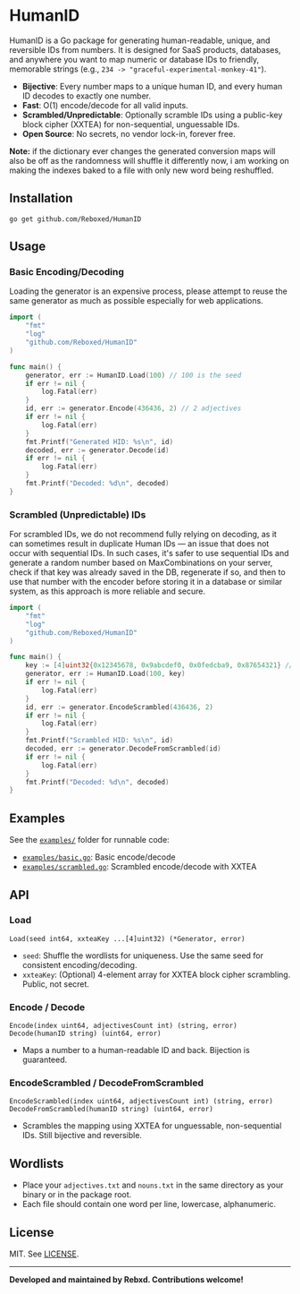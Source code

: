 # HumanID

HumanID is a Go package for generating human-readable, unique, and reversible IDs from numbers. It is designed for SaaS products, databases, and anywhere you want to map numeric or database IDs to friendly, memorable strings (e.g., `234 -> "graceful-experimental-monkey-41"`).

- **Bijective**: Every number maps to a unique human ID, and every human ID decodes to exactly one number.
- **Fast**: O(1) encode/decode for all valid inputs.
- **Scrambled/Unpredictable**: Optionally scramble IDs using a public-key block cipher (XXTEA) for non-sequential, unguessable IDs.
- **Open Source**: No secrets, no vendor lock-in, forever free.

**Note:** if the dictionary ever changes the generated conversion maps will also be off as the randomness will shuffle it differently now, i am working on making the indexes baked to a file with only new word being reshuffled.

## Installation

```
go get github.com/Reboxed/HumanID
```

## Usage

### Basic Encoding/Decoding

Loading the generator is an expensive process, please attempt to reuse the same generator as much as possible especially for web applications.

```go
import (
    "fmt"
    "log"
    "github.com/Reboxed/HumanID"
)

func main() {
    generator, err := HumanID.Load(100) // 100 is the seed
    if err != nil {
        log.Fatal(err)
    }
    id, err := generator.Encode(436436, 2) // 2 adjectives
    if err != nil {
        log.Fatal(err)
    }
    fmt.Printf("Generated HID: %s\n", id)
    decoded, err := generator.Decode(id)
    if err != nil {
        log.Fatal(err)
    }
    fmt.Printf("Decoded: %d\n", decoded)
}
```

### Scrambled (Unpredictable) IDs

For scrambled IDs, we do not recommend fully relying on decoding, as it can sometimes result in duplicate Human IDs — an issue that does not occur with sequential IDs. In such cases, it's safer to use sequential IDs and generate a random number based on MaxCombinations on your server, check if that key was already saved in the DB, regenerate if so, and then to use that number with the encoder before storing it in a database or similar system, as this approach is more reliable and secure.

```go
import (
    "fmt"
    "log"
    "github.com/Reboxed/HumanID"
)

func main() {
    key := [4]uint32{0x12345678, 0x9abcdef0, 0x0fedcba9, 0x87654321} // public key
    generator, err := HumanID.Load(100, key)
    if err != nil {
        log.Fatal(err)
    }
    id, err := generator.EncodeScrambled(436436, 2)
    if err != nil {
        log.Fatal(err)
    }
    fmt.Printf("Scrambled HID: %s\n", id)
    decoded, err := generator.DecodeFromScrambled(id)
    if err != nil {
        log.Fatal(err)
    }
    fmt.Printf("Decoded: %d\n", decoded)
}
```

## Examples

See the [`examples/`](examples/) folder for runnable code:
- [`examples/basic.go`](examples/basic.go): Basic encode/decode
- [`examples/scrambled.go`](examples/scrambled.go): Scrambled encode/decode with XXTEA

## API

### Load

```
Load(seed int64, xxteaKey ...[4]uint32) (*Generator, error)
```
- `seed`: Shuffle the wordlists for uniqueness. Use the same seed for consistent encoding/decoding.
- `xxteaKey`: (Optional) 4-element array for XXTEA block cipher scrambling. Public, not secret.

### Encode / Decode

```
Encode(index uint64, adjectivesCount int) (string, error)
Decode(humanID string) (uint64, error)
```
- Maps a number to a human-readable ID and back. Bijection is guaranteed.

### EncodeScrambled / DecodeFromScrambled

```
EncodeScrambled(index uint64, adjectivesCount int) (string, error)
DecodeFromScrambled(humanID string) (uint64, error)
```
- Scrambles the mapping using XXTEA for unguessable, non-sequential IDs. Still bijective and reversible.

## Wordlists

- Place your `adjectives.txt` and `nouns.txt` in the same directory as your binary or in the package root.
- Each file should contain one word per line, lowercase, alphanumeric.

## License

MIT. See [LICENSE](LICENSE).

---

**Developed and maintained by Rebxd. Contributions welcome!**
